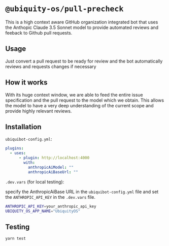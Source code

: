 # `@ubiquity-os/pull-precheck`

This is a high context aware GitHub organization integrated bot that uses the Anthopic Claude 3.5 Sonnet model to provide automated reviews and feeback to Github pull requests.

## Usage

Just convert a pull request to be ready for review and the bot automatically reviews and requests changes if necessary 

## How it works

With its huge context window, we are able to feed the entire issue specification and the pull request to the model which we obtain. This allows the model to have a very deep understanding of the current scope and provide highly relevant reviews.

## Installation

`ubiquibot-config.yml`:

```yml
plugins:
  - uses:
      - plugin: http://localhost:4000
        with:
          anthropicAiModel: ""
          anthropicAiBaseUrl: ""
```

`.dev.vars` (for local testing):

specify the AnthropicAiBase URL in the `ubiquibot-config.yml` file and set the `ANTHROPIC_API_KEY` in the `.dev.vars` file.

```sh
ANTHROPIC_API_KEY=your_anthropic_api_key
UBIQUITY_OS_APP_NAME="UbiquityOS"
```

## Testing

```sh
yarn test
```
